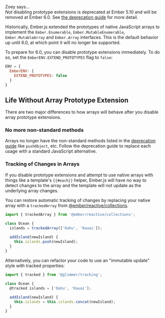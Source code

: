 <div class="cta">
  <div class="cta-note">
    <div class="cta-note-body">
      <div class="cta-note-heading">Zoey says...</div>
      <div class="cta-note-message">
<em>Not</em> disabling prototype extensions is deprecated at Ember 5.10 and will be removed at Ember 6.0. See <a href="https://deprecations.emberjs.com/id/deprecate-array-prototype-extensions">the deprecation guide</a> for more detail.
      </div>
    </div>
    <img src="/images/mascots/zoey.png" role="presentation" alt="">
  </div>
</div>

Historically, Ember.js extended the prototypes of native JavaScript arrays to
implement the `Ember.Enumerable`, `Ember.MutableEnumerable`,
`Ember.MutableArray` and `Ember.Array` interfaces. This is the default behavior
up until 6.0, at which point it will no longer be supported.

To prepare for 6.0, you can disable prototype extensions immediately. To do so,
set the `EmberENV.EXTEND_PROTOTYPES` flag to `false`:

```javascript {data-filename=config/environment.js}
ENV = {
  EmberENV: {
    EXTEND_PROTOTYPES: false
  }
}
```

## Life Without Array Prototype Extension

There are two major differences to how arrays will behave after you disable array prototype extensions.

### No more non-standard methods

Arrays no longer have the non-standard methods listed in the [deprecation guide](https://deprecations.emberjs.com/id/deprecate-array-prototype-extensions) like `pushObject`, etc. Follow the deprecation guide to replace each usage with a standard JavaScript alternative.

### Tracking of Changes in Arrays

If you disable prototype extensions and attempt to use
native arrays with things like a template's `{{#each}}` helper, Ember.js
will have no way to detect changes to the array and the template will
not update as the underlying array changes.

You can restore automatic tracking of changes by replacing your native array with a `trackedArray` from [@ember/reactive/collections](https://api.emberjs.com/ember/release/modules/@ember%2Freactive%2Fcollections).

```javascript
import { trackedArray } from '@ember/reactive/collections';

class Ocean {
  islands = trackedArray(['Oahu', 'Kauai']);
  
  addIsland(newIsland) {
    this.islands.push(newIsland);
  }
}
```

Alternatively, you can refactor your code to use an "immutable update" style with tracked properties:

```javascript
import { tracked } from '@glimmer/tracking';

class Ocean {
  @tracked islands = ['Oahu', 'Kauai'];
  
  addIsland(newIsland) {
    this.islands = this.islands.concat(newIsland);
  }
}
```

<!-- eof - needed for pages that end in a code block  -->
